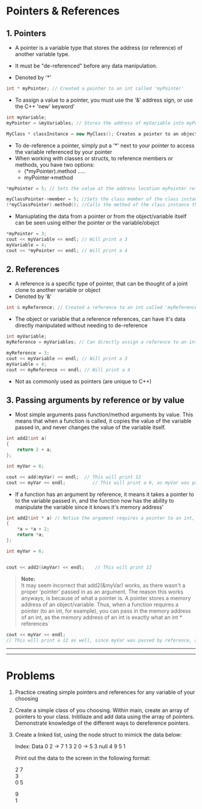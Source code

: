 # Pointers & References #

## 1. Pointers

- A pointer is a variable type that stores the address (or reference) of another variable type.

-  It must be "de-referenced" before any data manipulation.

-  Denoted by '*'

```C++
int * myPointer; // Created a pointer to an int called 'myPointer'
```

- To assign a value to a pointer, you must use the '&' address sign, or use the C++ 'new' keyword'

```C++
int myVariable;
myPointer = &myVariables; // Stores the address of myVariable into myPointer

MyClass * classInstance = new MyClass(); Creates a pointer to an object of type MyClass
```

- To de-reference a pointer, simply put a '*' next to your pointer to access the variable referenced by your pointer
- When working with classes or structs, to reference members or methods, you have two options:
    - (*myPointer).method .....
    - myPointer->method


```C++
*myPointer = 5; // Sets the value at the address location myPointer references to 5.

myClassPointer->member = 5; //Sets the class member of the class instance that myPointer points to, to 5.
(*myClassPointer).method(); //Calls the method of the class instance that myClassPointer points to.
```

- Maniuplating the data from a pointer or from the object/variable itself can be seen using either the pointer or the variable/obejct

```C++
*myPointer = 3;
cout << myVariable << endl; // Will print a 3
myVariable = 4;
cout << *myPointer << endl; // Will print a 4
```

## 2. References

- A reference is a specific type of pointer, that can be thought of a joint clone to another variable or object
- Denoted by '&'
```C++
int & myReference; // Created a reference to an int called 'myReference'
```
- The object or variable that a reference references, can have it's data directly manipulated without needing to de-reference

```C++
int myVariable;
myReference = myVariables; // Can directly assign a reference to an int to an int

myReference = 3;
cout << myVariable << endl; // Will print a 3
myVariable = 4;
cout << myReference << endl; // Will print a 4
```
- Not as commonly used as pointers (are unique to C++)

## 3. Passing arguments by reference or by value

- Most simple arguments pass function/method arguments by value. This means that when a function is called, it copies the value of the variable passed in, and never changes the value of the variable itself.

```C++
int add2(int a)
{
    return 2 + a;
};

int myVar = 6;

cout << add(myVar) << endl;  // This will print 12
cout << myVar << endl;          // This will print a 6, as myVar was passed by value, not by reference
```

- If a function has an argument by reference, it means it takes a pointer to to the variable passed in, and the function now has the ability to manipulate the variable since it knows it's memory address'

```C++
int add2(int * a) // Notice the argument requires a pointer to an int, not simply an int
{
    *a = *a + 2;
    return *a;
};

int myVar = 6;


cout << add2(&myVar) << endl;    // This will print 12
```
>__Note:__   
It may seem incorrect that add2(&myVar) works, as there wasn't a proper 'pointer' passed in as an argument. The reason this works anyways, is because of what a pointer is. A pointer stores a memory address of an object/variable. Thus, when a function requires a pointer (to an int, for example), you can pass in the memory address of an int, as the memory address of an int is exactly what an int * references`

```C++
cout << myVar << endl;          
// This will print a 12 as well, since myVar was passed by reference, and was manipulated within the function.
```

----
----

# Problems

1. Practice creating simple pointers and references for any variable of your choosing
2. Create a simple class of you choosing. Within main, create an array of pointers to your class. Initiliaze and add data using the array of pointers. Demonstrate knowledge of the different ways to dereference pointers.
3. Create a linked list, using the node struct to mimick the data below:

    Index:  Data
    0       2  -> 7
    1       3
    2       0 -> 5
    3       null
    4       9
    5       1

    Print out the data to the screen in the following format:

    2 7  
    3  
    0 5  

    9  
    1
